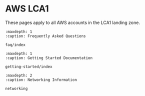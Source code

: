 # AWS LCA1

These pages apply to all AWS accounts in the LCA1 landing zone.

```{toctree}
:maxdepth: 1
:caption: Frequently Asked Questions

faq/index

```

```{toctree}
:maxdepth: 1
:caption: Getting Started Documentation

getting-started/index

```

```{toctree}
:maxdepth: 2
:caption: Networking Information

networking

```
